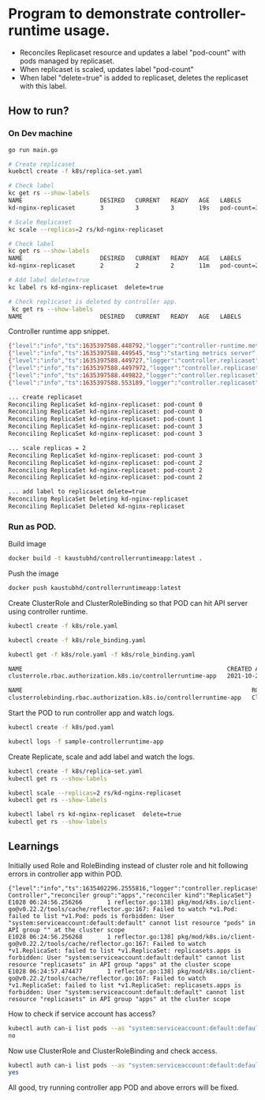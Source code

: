 # Program to demonstrate controller-runtime usage.

- Reconciles Replicaset resource and updates a label "pod-count" with pods managed by replicaset.
- When replicaset is scaled, updates label "pod-count"
- When label "delete=true" is added to replicaset, deletes the replicaset with this label.

## How to run?

### On Dev machine

```sh
go run main.go 

# Create replicaset
kuebctl create -f k8s/replica-set.yaml 

# Check label
kc get rs --show-labels 
NAME                      DESIRED   CURRENT   READY   AGE   LABELS
kd-nginx-replicaset       3         3         3       19s   pod-count=3

# Scale Replicaset
kc scale --replicas=2 rs/kd-nginx-replicaset

# Check label
kc get rs --show-labels 
NAME                      DESIRED   CURRENT   READY   AGE   LABELS
kd-nginx-replicaset       2         2         2       11m   pod-count=2

# Add label delete=true
kc label rs kd-nginx-replicaset  delete=true

# Check replicaset is deleted by controller app.
 kc get rs --show-labels                     
NAME                      DESIRED   CURRENT   READY   AGE   LABELS

```

Controller runtime app snippet.
```sh
{"level":"info","ts":1635397588.448792,"logger":"controller-runtime.metrics","msg":"metrics server is starting to listen","addr":":8080"}
{"level":"info","ts":1635397588.449545,"msg":"starting metrics server","path":"/metrics"}
{"level":"info","ts":1635397588.449727,"logger":"controller.replicaset","msg":"Starting EventSource","reconciler group":"apps","reconciler kind":"ReplicaSet","source":"kind source: /, Kind="}
{"level":"info","ts":1635397588.4497972,"logger":"controller.replicaset","msg":"Starting EventSource","reconciler group":"apps","reconciler kind":"ReplicaSet","source":"kind source: /, Kind="}
{"level":"info","ts":1635397588.449822,"logger":"controller.replicaset","msg":"Starting Controller","reconciler group":"apps","reconciler kind":"ReplicaSet"}
{"level":"info","ts":1635397588.553189,"logger":"controller.replicaset","msg":"Starting workers","reconciler group":"apps","reconciler kind":"ReplicaSet","worker count":1}

... create replicaset
Reconciling ReplicaSet kd-nginx-replicaset: pod-count 0
Reconciling ReplicaSet kd-nginx-replicaset: pod-count 0
Reconciling ReplicaSet kd-nginx-replicaset: pod-count 1
Reconciling ReplicaSet kd-nginx-replicaset: pod-count 3
Reconciling ReplicaSet kd-nginx-replicaset: pod-count 3

... scale replicas = 2
Reconciling ReplicaSet kd-nginx-replicaset: pod-count 3
Reconciling ReplicaSet kd-nginx-replicaset: pod-count 2
Reconciling ReplicaSet kd-nginx-replicaset: pod-count 2
Reconciling ReplicaSet kd-nginx-replicaset: pod-count 2

... add label to replicaset delete=true
Reconciling ReplicaSet Deleting kd-nginx-replicaset
Reconciling ReplicaSet Deleted kd-nginx-replicaset


```

### Run as POD.

Build image
```sh
docker build -t kaustubhd/controllerruntimeapp:latest . 
```

Push the image
```sh
docker push kaustubhd/controllerruntimeapp:latest
```

Create ClusterRole and ClusterRoleBinding so that POD can hit API server using controller runtime.
```sh
kubectl create -f k8s/role.yaml

kubectl create -f k8s/role_binding.yaml

kubectl get -f k8s/role.yaml -f k8s/role_binding.yaml

NAME                                                          CREATED AT
clusterrole.rbac.authorization.k8s.io/controllerruntime-app   2021-10-28T06:34:00Z

NAME                                                                 ROLE                                AGE
clusterrolebinding.rbac.authorization.k8s.io/controllerruntime-app   ClusterRole/controllerruntime-app   2s

```

Start the POD to run controller app and watch logs.
```sh
kubectl create -f k8s/pod.yaml

kubectl logs -f sample-controllerruntime-app

```

Create Replicate, scale and add label and watch the logs.
```sh
kubectl create -f k8s/replica-set.yaml
kubectl get rs --show-labels 

kubectl scale --replicas=2 rs/kd-nginx-replicaset
kubectl get rs --show-labels 

kubectl label rs kd-nginx-replicaset  delete=true
kubectl get rs --show-labels 

```


## Learnings

Initially used Role and RoleBinding instead of cluster role and hit following errors in controller app within POD.
```
{"level":"info","ts":1635402296.2555816,"logger":"controller.replicaset","msg":"Starting Controller","reconciler group":"apps","reconciler kind":"ReplicaSet"}
E1028 06:24:56.256266       1 reflector.go:138] pkg/mod/k8s.io/client-go@v0.22.2/tools/cache/reflector.go:167: Failed to watch *v1.Pod: failed to list *v1.Pod: pods is forbidden: User "system:serviceaccount:default:default" cannot list resource "pods" in API group "" at the cluster scope
E1028 06:24:56.256268       1 reflector.go:138] pkg/mod/k8s.io/client-go@v0.22.2/tools/cache/reflector.go:167: Failed to watch *v1.ReplicaSet: failed to list *v1.ReplicaSet: replicasets.apps is forbidden: User "system:serviceaccount:default:default" cannot list resource "replicasets" in API group "apps" at the cluster scope
E1028 06:24:57.474477       1 reflector.go:138] pkg/mod/k8s.io/client-go@v0.22.2/tools/cache/reflector.go:167: Failed to watch *v1.ReplicaSet: failed to list *v1.ReplicaSet: replicasets.apps is forbidden: User "system:serviceaccount:default:default" cannot list resource "replicasets" in API group "apps" at the cluster scope
```

How to check if service account has access?
```sh
kubectl auth can-i list pods --as "system:serviceaccount:default:default" --all-namespaces
no
```

Now use ClusterRole and ClusterRoleBinding and check access.
```sh
kubectl auth can-i list pods --as "system:serviceaccount:default:default" --all-namespaces
yes
```

All good, try running controller app POD and above errors will be fixed.
